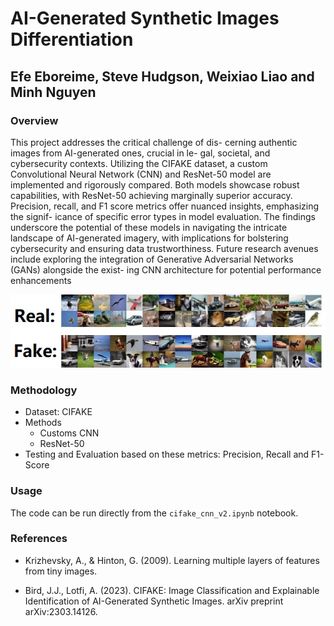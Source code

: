 # AI-Generated Synthetic Images Differentiation
## Efe Eboreime, Steve Hudgson, Weixiao Liao and Minh Nguyen


### Overview

This project addresses the critical challenge of dis-
cerning authentic images from AI-generated ones, crucial in le-
gal, societal, and cybersecurity contexts. Utilizing the CIFAKE
dataset, a custom Convolutional Neural Network (CNN) and
ResNet-50 model are implemented and rigorously compared.
Both models showcase robust capabilities, with ResNet-50
achieving marginally superior accuracy. Precision, recall, and
F1 score metrics offer nuanced insights, emphasizing the signif-
icance of specific error types in model evaluation. The findings
underscore the potential of these models in navigating the
intricate landscape of AI-generated imagery, with implications
for bolstering cybersecurity and ensuring data trustworthiness.
Future research avenues include exploring the integration of
Generative Adversarial Networks (GANs) alongside the exist-
ing CNN architecture for potential performance enhancements

![Dataset](dataset_samples.jpg)

### Methodology

- Dataset: CIFAKE
- Methods
  - Customs CNN
  - ResNet-50
- Testing and Evaluation based on these metrics: Precision, Recall and F1-Score

### Usage

The code can be run directly from the `cifake_cnn_v2.ipynb` notebook.

### References

- Krizhevsky, A., & Hinton, G. (2009). Learning multiple layers of features from tiny images.

- Bird, J.J., Lotfi, A. (2023). CIFAKE: Image Classification and Explainable Identification of AI-Generated Synthetic Images. arXiv preprint arXiv:2303.14126.


